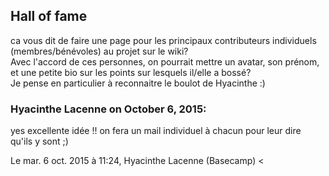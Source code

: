 ## Hall of fame



ca vous dit de faire une page pour les principaux contributeurs individuels
(membres/bénévoles) au projet sur le wiki?  
Avec l'accord de ces personnes, on pourrait mettre un avatar, son prénom, et
une petite bio sur les points sur lesquels il/elle a bossé?  
Je pense en particulier à reconnaitre le boulot de Hyacinthe :)



### **Hyacinthe Lacenne** on October 6, 2015:



yes excellente idée !! on fera un mail individuel à chacun pour leur dire  
qu'ils y sont ;)  
  
Le mar. 6 oct. 2015 à 11:24, Hyacinthe Lacenne (Basecamp) &lt;



